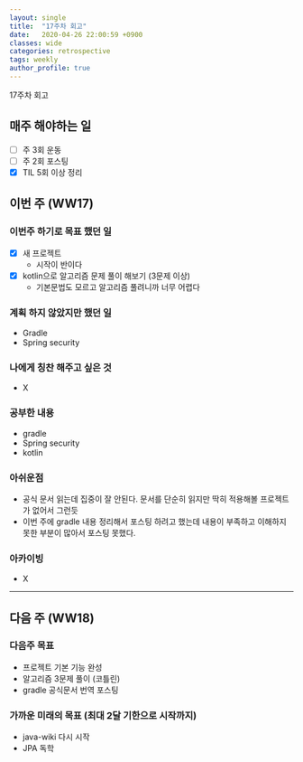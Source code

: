 ```yaml
---
layout: single
title:  "17주차 회고"
date:   2020-04-26 22:00:59 +0900
classes: wide
categories: retrospective
tags: weekly
author_profile: true
---
```


17주차 회고

## 매주 해야하는 일

- [ ] 주 3회 운동
- [ ] 주 2회 포스팅
- [x] TIL 5회 이상 정리

## 이번 주 (WW17)

### 이번주 하기로 목표 했던 일

- [x] 새 프로젝트
  - 시작이 반이다
- [x] kotlin으로 알고리즘 문제 풀이 해보기 (3문제 이상)
  - 기본문법도 모르고 알고리즘 풀려니까 너무 어렵다

### 계획 하지 않았지만 했던 일

- Gradle
- Spring security

### 나에게 칭찬 해주고 싶은 것

- X

### 공부한 내용

- gradle
- Spring security
- kotlin

### 아쉬운점

- 공식 문서 읽는데 집중이 잘 안된다. 문서를 단순히 읽지만 딱히 적용해볼 프로젝트가 없어서 그런듯
- 이번 주에 gradle 내용 정리해서 포스팅 하려고 했는데 내용이 부족하고 이해하지 못한 부분이 많아서 포스팅 못했다.

### 아카이빙

- X

---

## 다음 주 (WW18)

### 다음주 목표

- 프로젝트 기본 기능 완성
- 알고리즘 3문제 풀이 (코틀린)
- gradle 공식문서 번역 포스팅

### 가까운 미래의 목표 (최대 2달 기한으로 시작까지)

- java-wiki 다시 시작
- JPA 독학
